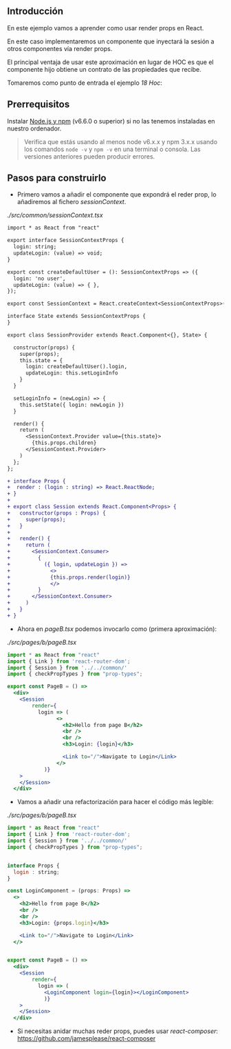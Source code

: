 ## Introducción

En este ejemplo vamos a aprender como usar render props en React.

En este caso implementaremos un componente que inyectará la sesión a otros componentes vía render props.

El principal ventaja de usar este aproximación en lugar de HOC es que el componente hijo obtiene un contrato de las propiedades que recibe.

Tomaremos como punto de entrada el ejemplo _18 Hoc_:

## Prerrequisitos

Instalar [Node.js y npm](https://nodejs.org/en/) (v6.6.0 o superior) si no las tenemos instaladas en nuestro ordenador.

> Verifica que estás usando al menos node v6.x.x y npm 3.x.x usando los comandos `node -v` y `npm -v` en una terminal o consola. Las versiones anteriores pueden producir errores.

## Pasos para construirlo

- Primero vamos a añadir el componente que expondrá el reder prop, lo añadiremos al fichero _sessionContext_.

_./src/common/sessionContext.tsx_

```diff
import * as React from "react"

export interface SessionContextProps {
  login: string;
  updateLogin: (value) => void;
}

export const createDefaultUser = (): SessionContextProps => ({
  login: 'no user',
  updateLogin: (value) => { },
});

export const SessionContext = React.createContext<SessionContextProps>(createDefaultUser());

interface State extends SessionContextProps {
}

export class SessionProvider extends React.Component<{}, State> {

  constructor(props) {
    super(props);
    this.state = {
      login: createDefaultUser().login,
      updateLogin: this.setLoginInfo
    }
  }

  setLoginInfo = (newLogin) => {
    this.setState({ login: newLogin })
  }

  render() {
    return (
      <SessionContext.Provider value={this.state}>
        {this.props.children}
      </SessionContext.Provider>
    )
  };
};

+ interface Props {
+  render : (login : string) => React.ReactNode;
+ }
+
+ export class Session extends React.Component<Props> {
+   constructor(props : Props) {
+     super(props);
+   }
+
+   render() {
+     return (
+       <SessionContext.Consumer>
+         {
+           ({ login, updateLogin }) =>
+             <>
+             {this.props.render(login)}
+             </>
+         }
+       </SessionContext.Consumer>
+     )
+   }
+ }
```

- Ahora en _pageB.tsx_ podemos invocarlo como (primera aproximación):

_./src/pages/b/pageB.tsx_

```jsx
import * as React from "react"
import { Link } from 'react-router-dom';
import { Session } from '../../common/'
import { checkPropTypes } from "prop-types";

export const PageB = () =>
  <div>
    <Session
        render={
          login => (
                <>
                  <h2>Hello from page B</h2>
                  <br />
                  <br />
                  <h3>Login: {login}</h3>

                  <Link to="/">Navigate to Login</Link>
                </>
            )}
    >
    </Session>
  </div>
```

- Vamos a añadir una refactorización para hacer el código más legible:

_./src/pages/b/pageB.tsx_

```jsx
import * as React from "react"
import { Link } from 'react-router-dom';
import { Session } from '../../common/'
import { checkPropTypes } from "prop-types";


interface Props {
  login : string;
}

const LoginComponent = (props: Props) =>
  <>
    <h2>Hello from page B</h2>
    <br />
    <br />
    <h3>Login: {props.login}</h3>

    <Link to="/">Navigate to Login</Link>
  </>


export const PageB = () =>
  <div>
    <Session
        render={
          login => (
            <LoginComponent login={login}></LoginComponent>
            )}
    >
    </Session>
  </div>
```

- Si necesitas anidar muchas reder props, puedes usar _react-composer_: https://github.com/jamesplease/react-composer